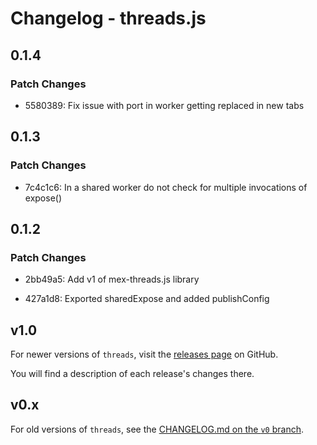 # Changelog - threads.js

## 0.1.4

### Patch Changes

- 5580389: Fix issue with port in worker getting replaced in new tabs

## 0.1.3

### Patch Changes

- 7c4c1c6: In a shared worker do not check for multiple invocations of expose()

## 0.1.2

### Patch Changes

- 2bb49a5: Add v1 of mex-threads.js library

- 427a1d8: Exported sharedExpose and added publishConfig

## v1.0

For newer versions of `threads`, visit the [releases page](https://github.com/andywer/threads.js/releases) on GitHub.

You will find a description of each release's changes there.

## v0.x

For old versions of `threads`, see the [CHANGELOG.md on the `v0` branch](https://github.com/andywer/threads.js/blob/v0/CHANGELOG.md).
